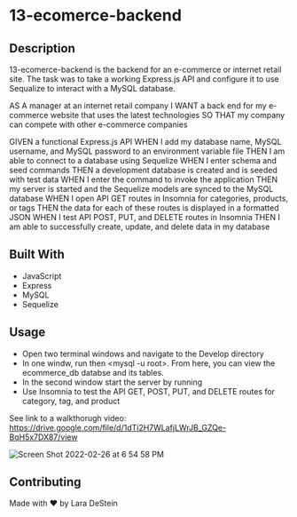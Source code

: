 # 13-ecomerce-backend

## Description

13-ecomerce-backend is the backend for an e-commerce or internet retail site. The task was to take a working Express.js API and
configure it to use Sequalize to interact with a MySQL database.  

AS A manager at an internet retail company
I WANT a back end for my e-commerce website that uses the latest technologies
SO THAT my company can compete with other e-commerce companies

GIVEN a functional Express.js API
WHEN I add my database name, MySQL username, and MySQL password to an environment variable file
THEN I am able to connect to a database using Sequelize
WHEN I enter schema and seed commands
THEN a development database is created and is seeded with test data
WHEN I enter the command to invoke the application
THEN my server is started and the Sequelize models are synced to the MySQL database
WHEN I open API GET routes in Insomnia for categories, products, or tags
THEN the data for each of these routes is displayed in a formatted JSON
WHEN I test API POST, PUT, and DELETE routes in Insomnia
THEN I am able to successfully create, update, and delete data in my database


## Built With

* JavaScript
* Express
* MySQL
* Sequelize

## Usage

* Open two terminal windows and navigate to the Develop directory
* In one windw, run <npm run seed> then <mysql -u root>. From here, you can view the ecommerce_db databse and its tables.
* In the second window start the server by running <node server.js>
* Use Insomnia to test the API GET, POST, PUT, and DELETE routes for category, tag, and product

See link to a walkthorugh video: https://drive.google.com/file/d/1dTi2H7WLafjLWrJB_GZQe-BqH5x7DX87/view

![Screen Shot 2022-02-26 at 6 54 58 PM](https://user-images.githubusercontent.com/88476888/155862830-6b7fd1be-4c60-4733-a897-f3e796c513a0.png)
  
## Contributing
Made with &hearts; by Lara DeStein

